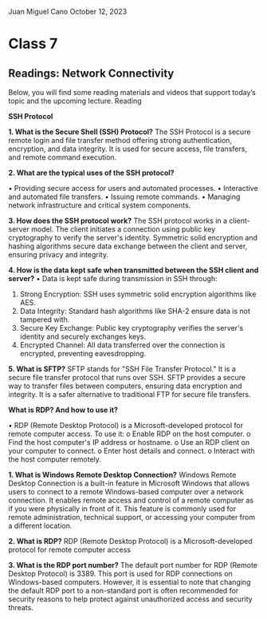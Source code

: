 Juan Miguel Cano								October 12, 2023

# Class 7

## Readings: Network Connectivity

Below, you will find some reading materials and videos that support today’s topic and the upcoming lecture.
Reading

**SSH Protocol**

**1.	What is the Secure Shell (SSH) Protocol?** The SSH Protocol is a secure remote login and file transfer method offering strong authentication, encryption, and data integrity. It is used for secure access, file transfers, and remote command execution.

**2.	What are the typical uses of the SSH protocol?** 

•	Providing secure access for users and automated processes.
•	Interactive and automated file transfers.
•	Issuing remote commands.
•	Managing network infrastructure and critical system components.

**3.	How does the SSH protocol work?**	The SSH protocol works in a client-server model. The client initiates a connection using public key cryptography to verify the server's identity. Symmetric solid encryption and hashing algorithms secure data exchange between the client and server, ensuring privacy and integrity.

**4.	How is the data kept safe when transmitted between the SSH client and server?**
•	Data is kept safe during transmission in SSH through:
1.	Strong Encryption: SSH uses symmetric solid encryption algorithms like AES.
2.	Data Integrity: Standard hash algorithms like SHA-2 ensure data is not tampered with.
3.	Secure Key Exchange: Public key cryptography verifies the server's identity and securely exchanges keys.
4.	Encrypted Channel: All data transferred over the connection is encrypted, preventing eavesdropping.

**5.	What is SFTP?**	SFTP stands for "SSH File Transfer Protocol." It is a secure file transfer protocol that runs over SSH. SFTP provides a secure way to transfer files between computers, ensuring data encryption and integrity. It is a safer alternative to traditional FTP for secure file transfers.

**What is RDP? And how to use it?**

•	RDP (Remote Desktop Protocol) is a Microsoft-developed protocol for remote computer access. To use it:
o	Enable RDP on the host computer.
o	Find the host computer's IP address or hostname.
o	Use an RDP client on your computer to connect.
o	Enter host details and connect.
o	Interact with the host computer remotely.

**1.	What is Windows Remote Desktop Connection?**	Windows Remote Desktop Connection is a built-in feature in Microsoft Windows that allows users to connect to a remote Windows-based computer over a network connection. It enables remote access and control of a remote computer as if you were physically in front of it. This feature is commonly used for remote administration, technical support, or accessing your computer from a different location.

**2.	What is RDP?**	RDP (Remote Desktop Protocol) is a Microsoft-developed protocol for remote computer access

**3.	What is the RDP port number?**	The default port number for RDP (Remote Desktop Protocol) is 3389. This port is used for RDP connections on Windows-based computers. However, it is essential to note that changing the default RDP port to a non-standard port is often recommended for security reasons to help protect against unauthorized access and security threats.
